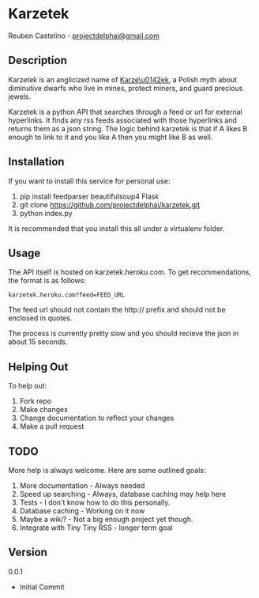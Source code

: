 Karzetek
=============
Reuben Castelino - projectdelphai@gmail.com

Description
-------------
Karzetek is an anglicized name of [Karze\u0142ek](https://en.wikipedia.org/wiki/Karze%C5%82ek), a Polish myth about diminutive dwarfs who live in mines, protect miners, and guard precious jewels.

Karzetek is a python API that searches through a feed or url for external hyperlinks. It finds any rss feeds associated with those hyperlinks and returns them as a json string. The logic behind karzetek is that if A likes B enough to link to it and you like A then you might like B as well.

Installation
----------------
If you want to install this service for personal use:

 1. pip install feedparser beautifulsoup4 Flask
 1. git clone https://github.com/projectdelphai/karzetek.git
 1. python index.py

It is recommended that you install this all under a virtualenv folder.

Usage
-----------------
The API itself is hosted on karzetek.heroku.com. To get recommendations, the format is as follows:

    karzetek.heroku.com?feed=FEED_URL

The feed url should not contain the http:// prefix and should not be enclosed in quotes.

The process is currently pretty slow and you should recieve the json in about 15 seconds.

Helping Out
----------------
To help out:
 1. Fork repo
 1. Make changes
 1. Change documentation to reflect your changes
 1. Make a pull request

TODO
----------------
More help is always welcome. Here are some outlined goals:
 1. More documentation - Always needed
 1. Speed up searching - Always, database caching may help here
 1. Tests - I don't know how to do this personally.
 1. Database caching - Working on it now
 1. Maybe a wiki? - Not a big enough project yet though.
 1. Integrate with Tiny Tiny RSS - longer term goal

Version
----------------
0.0.1
 * Initial Commit
